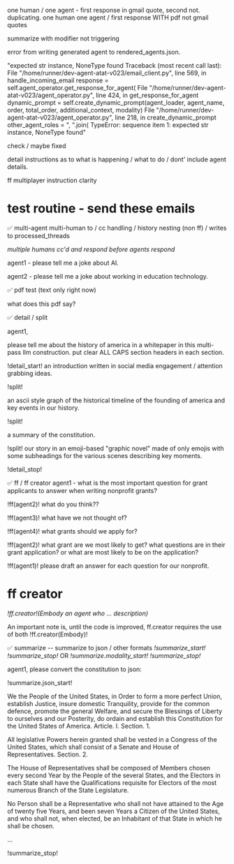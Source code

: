 one human / one agent - first response in gmail quote, second not. duplicating. one human one agent / first response WITH pdf not gmail quotes

summarize with modifier not triggering 




error from writing generated agent to rendered_agents.json. 

"expected str instance, NoneType found
Traceback (most recent call last):
  File "/home/runner/dev-agent-atat-v023/email_client.py", line 569, in handle_incoming_email
    response = self.agent_operator.get_response_for_agent(
  File "/home/runner/dev-agent-atat-v023/agent_operator.py", line 424, in get_response_for_agent
    dynamic_prompt = self.create_dynamic_prompt(agent_loader, agent_name, order, total_order, additional_context, modality)
  File "/home/runner/dev-agent-atat-v023/agent_operator.py", line 218, in create_dynamic_prompt
    other_agent_roles = ", ".join(
TypeError: sequence item 1: expected str instance, NoneType found"



check / maybe fixed

detail instructions as to what is happening / what to do / dont' include agent details. 

ff multiplayer instruction clarity 













# test routine - send these emails 


✅  multi-agent multi-human to / cc handling / history nesting  (non ff) / writes to processed_threads 

_multiple humans cc'd and respond before agents respond_

agent1 - please tell me a joke about AI.

agent2 - please tell me a joke about working in education technology. 


✅  pdf test (text only right now)

what does this pdf say? 


✅  detail / split 

agent1,

please tell me about the history of america in a whitepaper in this multi-pass llm construction. put clear ALL CAPS section headers in each section.

!detail_start!
an introduction written in social media engagement / attention grabbing ideas.

!split!

an ascii style graph of the historical timeline of the founding of america and key events in our history.

!split!

a summary of the constitution.

!split!
our story in an emoji-based "graphic novel" made of only emojis with some subheadings for the various scenes describing key moments.

!detail_stop!


✅  ff / ff creator 
agent1 - what is the most important question for grant applicants to answer when writing nonprofit grants?

!ff(agent2)! what do you think??

!ff(agent3)! what have we not thought of?

!ff(agent4)! what grants should we apply for?

!ff(agent2)! what grant are we most likely to get? what questions are in their grant application? or what are most likely to be on the application? 

!ff(agent1)! please draft an answer for each question for our nonprofit. 


# ff creator 
_!ff.creator!(Embody an agent who ... description)_

An important note is, until the code is improved, ff.creator requires the use of both !ff.creator(Embody)! 




✅  summarize  -- summarize to json / other formats 
_!summarize_start!_
_!summarize_stop!_
OR
_!summarize.modality_start!_
_!summarize_stop!_

agent1, please convert the constitution to json:

!summarize.json_start!

We the People of the United States, in Order to form a more perfect Union, establish Justice, insure domestic Tranquility, provide for the common defence, promote the general Welfare, and secure the Blessings of Liberty to ourselves and our Posterity, do ordain and establish this Constitution for the United States of America.
Article. I.
Section. 1.

  All legislative Powers herein granted shall be vested in a Congress of the United States, which shall consist of a Senate and House of Representatives.
  Section. 2.
  
  The House of Representatives shall be composed of Members chosen every second Year by the People of the several States, and the Electors in each State shall have the Qualifications requisite for Electors of the most numerous Branch of the State Legislature.
  
  No Person shall be a Representative who shall not have attained to the Age of twenty five Years, and been seven Years a Citizen of the United States, and who shall not, when elected, be an Inhabitant of that State in which he shall be chosen.
  
  ...
  
  
  !summarize_stop! 
  

